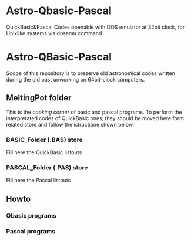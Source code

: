 # Astro-Qbasic-Pascal
QuickBasic&amp;Pascal Codes openable with DOS emulator at 32bit clock, for Unixlike systems via dosemu command.
# Astro-QBasic-Pascal
Scope of this repository is to preserve old astronomical codes written during the old past unworking on 64bit-clock computers.
## MeltingPot folder
This is the <i>cooking corner</i> of basic and pascal programs. To perform the interpretated codes of QuickBasic ones, they should be moved here form related store and follow the istructione shown below.

### BASIC_Folder (.BAS) store
Fill here the QuickBasic listouts

### PASCAL_Folder (.PAS) store
Fill here the Pascal listouts

## Howto 

### Qbasic programs

### Pascal programs
